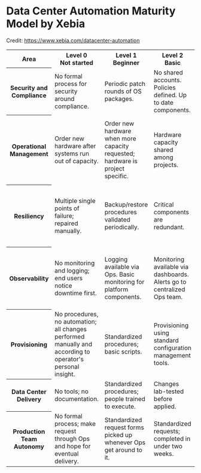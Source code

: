 # Data Center Automation Maturity Model by Xebia

Credit: https://www.xebia.com/datacenter-automation

<table>

<tr>
<th>Area</th>
<th>Level 0<br>Not started</th>
<th>Level 1<br>Beginner</th>
<th>Level 2<br>Basic</th>
<th>Level 3<br>Intermediate</th>
<th>Level 4<br>Advanced</th>
<th>Level 5<br>Expert</th>
</tr>

<tr>
<th>Security and Compliance</th>
<td>No formal process for security around compliance.</td>
<td>Periodic patch rounds of OS packages.</td>
<td>No shared accounts. Policies defined. Up to date components.</td>
<td>Full audit trail; policies periodically validated.
<td>Fully automated security and compliance checks.
<td>Full insight into and control of security and compliance risks.</td>
</tr>

<tr>
<th>Operational Management</th>
<td>Order new hardware after systems run out of capacity.</td>
<td>Order new hardware when more capacity requested; hardware is project specific.</td>
<td>Hardware capacity shared among projects.</td>
<td>Periodic checks of available and used capacity.</td>
<td>Cost allocated per use; detection of under-used components.</td>
<td>Fully automated insight into capacity, cost, business value and operational burden.</td>
</tr>

<tr>
<th>Resiliency</th>
<td>Multiple single points of failure; repaired manually.</td>
<td>Backup/restore procedures validated periodically.</td>
<td>Critical components are redundant.</td>
<td>All components are redundant. Backup/restore procedures are automated and validated frequently.</td>
<td>Auto-healing.</td>
<td>Planned and unplanned, automated resiliency test; predictive autoscaling.</td>
</tr>

<tr>
<th>Observability</th>
<td>No monitoring and logging; end users notice downtime first.</td>
<td>Logging available via Ops. Basic monitoring for platform components.</td>
<td>Monitoring available via dashboards. Alerts go to centralized Ops team.</td>
<td>Logging available via self-service for every product team.</td>
<td>Configurable alerts and custom dashboards for product teams.</td>
<td>Custom metrics. Product teams configure alerts based on custom events.</td>
</tr>

<tr>
<th>Provisioning</th>
<td>No procedures, no automation; all changes performed manually and according to operator's personal insight.</td>
<td>Standardized procedures; basic scripts.</td>
<td>Provisioning using standard configuration management tools.</td>
<td>No manual changes; full configuration management.</td>
<td>Immutable infrastructure.</td>
<td>Infrastructure as code.</td>
</tr>

<tr>
<th>Data Center Delivery</th>
<td>No tools; no documentation.</td>
<td>Standardized procedures; people trained to execute.</td>
<td>Changes lab-tested before applied.</td>
<td>Features delivered in small iterations.</td>
<td>Automated tests for most components.</td>
<td>Continuous delivery of all infrastructure components.</td>
</tr>

<tr>
<th>Production Team Autonomy</th>
<td>No formal process; make request through Ops and hope for eventual delivery.</td>
<td>Standardized request forms picked up whenever Ops get around to it.</td>
<td>Standardized requests; completed in under two weeks.</td>
<td>Partial self-service for basic features.</td>
<td>Self-service portal with graphical UI.</td>
<td>Full self-service with graphical UI and APIs.</td>
</tr>

</table>

